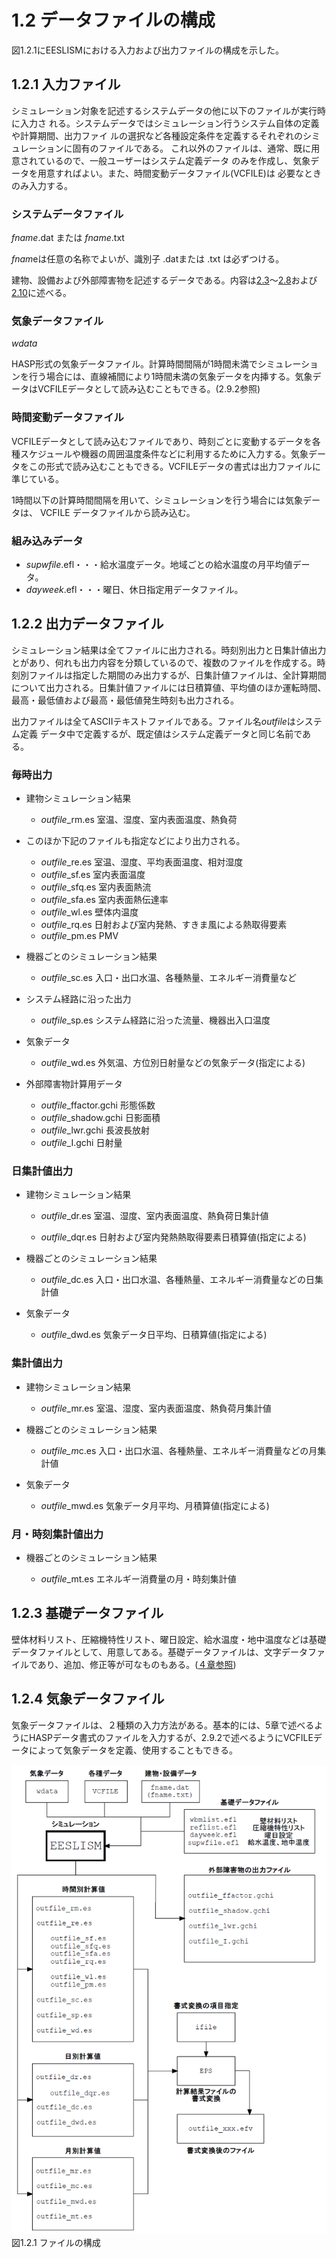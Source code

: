 # 1.2 データファイルの構成

図1.2.1にEESLISMにおける入力および出力ファイルの構成を示した。

## 1.2.1 入力ファイル

シミュレーション対象を記述するシステムデータの他に以下のファイルが実行時に入力さ れる。システムデータではシミュレーション行うシステム自体の定義や計算期間、出力ファイ ルの選択など各種設定条件を定義するそれぞれのシミュレーションに固有のファイルである。 これ以外のファイルは、通常、既に用意されているので、一般ユーザーはシステム定義データ のみを作成し、気象データを用意すればよい。また、時間変動データファイル(VCFILE)は 必要なときのみ入力する。

### システムデータファイル

*fname*.dat または *fname*.txt

*fnam*eは任意の名称でよいが、識別子 .datまたは .txt は必ずつける。

建物、設備および外部障害物を記述するデータである。内容は[2.3](./2_3.md)～[2.8](./2_8.md)および[2.10](./2_10.md)に述べる。

### 気象データファイル

*wdata*

HASP形式の気象データファイル。計算時間間隔が1時間未満でシミュレーションを行う場合には、直線補間により1時間未満の気象データを内挿する。気象データはVCFILEデータとして読み込むこともできる。(2.9.2参照)

### 時間変動データファイル

VCFILEデータとして読み込むファイルであり、時刻ごとに変動するデータを各種スケジュールや機器の周囲温度条件などに利用するために入力する。気象データをこの形式で読み込むこともできる。VCFILEデータの書式は出力ファイルに準じている。

1時間以下の計算時間間隔を用いて、シミュレーションを行う場合には気象データは、 VCFILE データファイルから読み込む。

### 組み込みデータ

- *supwfile*.efl・・・給水温度データ。地域ごとの給水温度の月平均値データ。
- *dayweek*.efl・・・曜日、休日指定用データファイル。

## 1.2.2 出力データファイル

シミュレーション結果は全てファイルに出力される。時刻別出力と日集計値出力とがあり、何れも出力内容を分類しているので、複数のファイルを作成する。時刻別ファイルは指定した期間のみ出力するが、日集計値ファイルは、全計算期間について出力される。日集計値ファイルには日積算値、平均値のほか運転時間、最高・最低値および最高・最低値発生時刻も出力される。

出力ファイルは全てASCIIテキストファイルである。ファイル名*outfile*はシステム定義 データ中で定義するが、既定値はシステム定義データと同じ名前である。

### 毎時出力

- 建物シミュレーション結果
  - *outfile*\_rm.es 室温、湿度、室内表面温度、熱負荷
- このほか下記のファイルも指定などにより出力される。

  - *outfile*\_re.es 室温、湿度、平均表面温度、相対湿度
  - *outfile*\_sf.es 室内表面温度
  - *outfile*\_sfq.es 室内表面熱流
  - *outfile*\_sfa.es 室内表面熱伝達率
  - *outfile*\_wl.es 壁体内温度
  - *outfile*\_rq.es 日射および室内発熱、すきま風による熱取得要素
  - *outfile*\_pm.es PMV
- 機器ごとのシミュレーション結果
  - *outfile*\_sc.es 入口・出口水温、各種熱量、エネルギー消費量など
- システム経路に沿った出力
  - *outfile*\_sp.es システム経路に沿った流量、機器出入口温度
- 気象データ
  - *outfile*\_wd.es 外気温、方位別日射量などの気象データ(指定による)
- 外部障害物計算用データ
  - *outfile*\_ffactor.gchi 形態係数
  - *outfile*\_shadow.gchi 日影面積
  - *outfile*\_lwr.gchi 長波長放射
  - *outfile*\_I.gchi 日射量

### 日集計値出力

- 建物シミュレーション結果

  - *outfile*\_dr.es 室温、湿度、室内表面温度、熱負荷日集計値

  - *outfile*\_dqr.es 日射および室内発熱熱取得要素日積算値(指定による)

- 機器ごとのシミュレーション結果

  - *outfile*\_dc.es 入口・出口水温、各種熱量、エネルギー消費量などの日集計値

- 気象データ

  - *outfile*\_dwd.es 気象データ日平均、日積算値(指定による)

### 集計値出力

- 建物シミュレーション結果

  - *outfile*\_mr.es 室温、湿度、室内表面温度、熱負荷月集計値

- 機器ごとのシミュレーション結果

  - *outfile\_m*c.es 入口・出口水温、各種熱量、エネルギー消費量などの月集計値

- 気象データ

  - *outfile*\_mwd.es 気象データ月平均、月積算値(指定による)

### 月・時刻集計値出力

- 機器ごとのシミュレーション結果

  - *outfile*\_mt.es エネルギー消費量の月・時刻集計値

## 1.2.3 基礎データファイル

壁体材料リスト、圧縮機特性リスト、曜日設定、給水温度・地中温度などは基礎データファイルとして、用意してある。基礎データファイルは、文字データファイルであり、追加、修正等が可なものもある。([４章参照](./4_basicdata.md))

## 1.2.4 気象データファイル

気象データファイルは、２種類の入力方法がある。基本的には、5章で述べるようにHASPデータ書式のファイルを入力するが、2.9.2で述べるようにVCFILEデータによって気象データを定義、使用することもできる。

![ファイルの構成](./page_13_image_1.png)
図1.2.1 ファイルの構成
